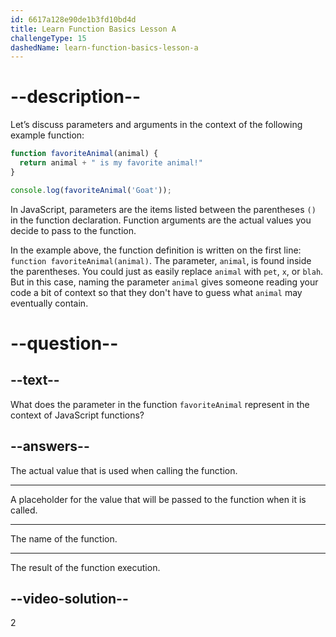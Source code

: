 ```yaml
---
id: 6617a128e90de1b3fd10bd4d
title: Learn Function Basics Lesson A
challengeType: 15
dashedName: learn-function-basics-lesson-a
---
```


# --description--

Let’s discuss parameters and arguments in the context of the following example function:

```js
function favoriteAnimal(animal) {
  return animal + " is my favorite animal!"
}

console.log(favoriteAnimal('Goat'));
```

In JavaScript, parameters are the items listed between the parentheses `()` in the function declaration. Function arguments are the actual values you decide to pass to the function.

In the example above, the function definition is written on the first line: `function favoriteAnimal(animal)`. The parameter, `animal`, is found inside the parentheses. You could just as easily replace `animal` with `pet`, `x`, or `blah`. But in this case, naming the parameter `animal` gives someone reading your code a bit of context so that they don't have to guess what `animal` may eventually contain.

# --question--

## --text--

What does the parameter in the function `favoriteAnimal` represent in the context of JavaScript functions?

## --answers--

The actual value that is used when calling the function.

---

A placeholder for the value that will be passed to the function when it is called.

---

The name of the function.

---

The result of the function execution.

## --video-solution--

2
